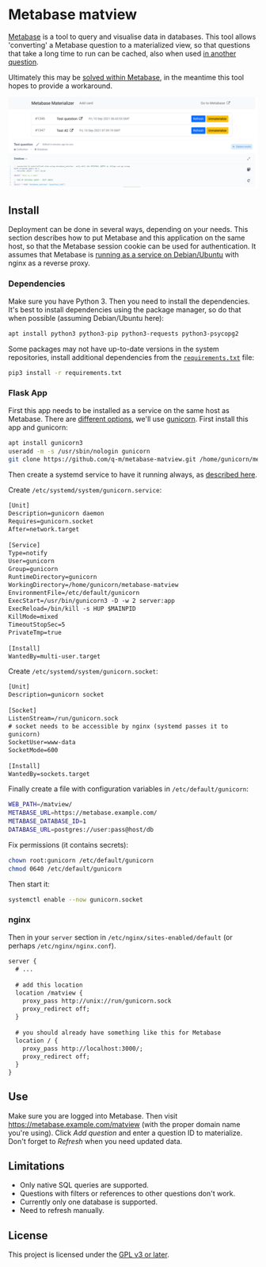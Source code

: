 # Metabase matview

[Metabase](https://www.metabase.com/) is a tool to query and visualise data in databases.
This tool allows 'converting' a Metabase question to a materialized view, so that questions
that take a long time to run can be cached, also when used [in another question](https://www.metabase.com/docs/latest/users-guide/referencing-saved-questions-in-queries.html).

Ultimately this may be [solved within Metabase](https://github.com/metabase/metabase/issues/5596),
in the meantime this tool hopes to provide a workaround.

![screenshot of app](screenshot-1.png)
![screenshot of materialized Metabase question](screenshot-2.png)

## Install

Deployment can be done in several ways, depending on your needs. This section describes
how to put Metabase and this application on the same host, so that the Metabase session
cookie can be used for authentication. It assumes that Metabase is
[running as a service on Debian/Ubuntu](https://www.metabase.com/docs/latest/operations-guide/running-metabase-on-debian.html)
with nginx as a reverse proxy.

### Dependencies

Make sure you have Python 3. Then you need to install the dependencies. It's best to
install dependencies using the package manager, so do that when possible (assuming
Debian/Ubuntu here):

```sh
apt install python3 python3-pip python3-requests python3-psycopg2
```

Some packages may not have up-to-date versions in the system repositories, install
additional dependencies from the [`requirements.txt`](requirements.txt) file:

```sh
pip3 install -r requirements.txt
```

### Flask App

First this app needs to be installed as a service on the same host as Metabase. There
are [different options](https://flask.palletsprojects.com/en/2.0.x/deploying/),
we'll use [gunicorn](https://gunicorn.org/). First install this app and gunicorn:

```sh
apt install gunicorn3
useradd -m -s /usr/sbin/nologin gunicorn
git clone https://github.com/q-m/metabase-matview.git /home/gunicorn/metabase-matview
```

Then create a systemd service to have it running always, as [described here](https://docs.gunicorn.org/en/stable/deploy.html#systemd).

Create `/etc/systemd/system/gunicorn.service`:

```systemd
[Unit]
Description=gunicorn daemon
Requires=gunicorn.socket
After=network.target

[Service]
Type=notify
User=gunicorn
Group=gunicorn
RuntimeDirectory=gunicorn
WorkingDirectory=/home/gunicorn/metabase-matview
EnvironmentFile=/etc/default/gunicorn
ExecStart=/usr/bin/gunicorn3 -D -w 2 server:app
ExecReload=/bin/kill -s HUP $MAINPID
KillMode=mixed
TimeoutStopSec=5
PrivateTmp=true

[Install]
WantedBy=multi-user.target
```

Create `/etc/systemd/system/gunicorn.socket`:

```systemd
[Unit]
Description=gunicorn socket

[Socket]
ListenStream=/run/gunicorn.sock
# socket needs to be accessible by nginx (systemd passes it to gunicorn)
SocketUser=www-data
SocketMode=600

[Install]
WantedBy=sockets.target
```

Finally create a file with configuration variables in `/etc/default/gunicorn`:

```sh
WEB_PATH=/matview/
METABASE_URL=https://metabase.example.com/
METABASE_DATABASE_ID=1
DATABASE_URL=postgres://user:pass@host/db
```

Fix permissions (it contains secrets):

```sh
chown root:gunicorn /etc/default/gunicorn
chmod 0640 /etc/default/gunicorn
```

Then start it:

```sh
systemctl enable --now gunicorn.socket
```

### nginx

Then in your `server` section in `/etc/nginx/sites-enabled/default` (or perhaps `/etc/nginx/nginx.conf`).

```nginx
server {
  # ...

  # add this location
  location /matview {
    proxy_pass http://unix://run/gunicorn.sock
    proxy_redirect off;
  }

  # you should already have something like this for Metabase
  location / {
    proxy_pass http://localhost:3000/;
    proxy_redirect off;
  }
}
```

## Use

Make sure you are logged into Metabase.
Then visit https://metabase.example.com/matview (with the proper domain name you're using).
Click _Add question_ and enter a question ID to materialize.
Don't forget to _Refresh_ when you need updated data.

## Limitations

- Only native SQL queries are supported.
- Questions with filters or references to other questions don't work.
- Currently only one database is supported.
- Need to refresh manually.

## License

This project is licensed under the [GPL v3 or later](LICENSE.md).
